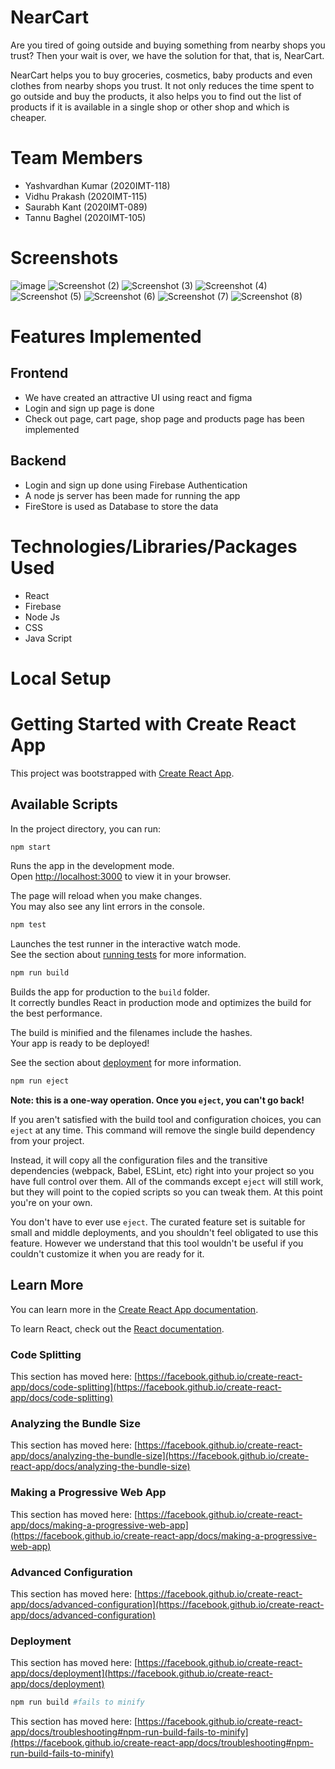 # NearCart
Are you tired of going outside and buying something from nearby shops you trust? Then your wait is over, we have the solution for that, that is, NearCart.

NearCart helps you to buy groceries, cosmetics, baby products and even clothes from nearby shops you trust. It not only reduces the time spent to go outside and buy the products, it also helps you to find out the list of products if it is available in a single shop or other shop and which is cheaper.
# Team Members
- Yashvardhan Kumar (2020IMT-118)
- Vidhu Prakash (2020IMT-115)
- Saurabh Kant (2020IMT-089)
- Tannu Baghel (2020IMT-105)
# Screenshots
![image](https://user-images.githubusercontent.com/79046841/202844756-400203a7-52b5-4c46-a0a7-6957345be86b.png)
![Screenshot (2)](https://user-images.githubusercontent.com/79046841/202843910-317d52e4-6ac8-4bed-a876-f994e878151d.png)
![Screenshot (3)](https://user-images.githubusercontent.com/79046841/202843912-e4b04adb-5373-49f5-a669-5ea14335a888.png)
![Screenshot (4)](https://user-images.githubusercontent.com/79046841/202843916-493e710c-ffde-4334-a8c7-67afb75dcc00.png)
![Screenshot (5)](https://user-images.githubusercontent.com/79046841/202843918-406ff7b3-5900-4045-917c-7620a0c71e80.png)
![Screenshot (6)](https://user-images.githubusercontent.com/79046841/202843920-5c25f577-dfb8-4db5-a36f-ab0cc99b7b41.png)
![Screenshot (7)](https://user-images.githubusercontent.com/79046841/202843921-74f546ea-a39c-47f2-8e0d-4c23f864f074.png)
![Screenshot (8)](https://user-images.githubusercontent.com/79046841/202843923-e8a5a835-a1c5-45b7-895a-0123bee1c220.png)

# Features Implemented
## Frontend
- We have created an attractive UI using react and figma
- Login and sign up page is done
- Check out page, cart page, shop page and products page has been implemented


## Backend
- Login and sign up done using Firebase Authentication
- A node js server has been made for running the app
- FireStore is used as Database to store the data

# Technologies/Libraries/Packages Used
- React
- Firebase
- Node Js
- CSS
- Java Script

# Local Setup

# Getting Started with Create React App

This project was bootstrapped with [Create React App](https://github.com/facebook/create-react-app).

## Available Scripts

In the project directory, you can run:

```bash
npm start
```

Runs the app in the development mode.\
Open [http://localhost:3000](http://localhost:3000) to view it in your browser.

The page will reload when you make changes.\
You may also see any lint errors in the console.

```bash
npm test
```

Launches the test runner in the interactive watch mode.\
See the section about [running tests](https://facebook.github.io/create-react-app/docs/running-tests) for more information.

```bash
npm run build
```

Builds the app for production to the `build` folder.\
It correctly bundles React in production mode and optimizes the build for the best performance.

The build is minified and the filenames include the hashes.\
Your app is ready to be deployed!

See the section about [deployment](https://facebook.github.io/create-react-app/docs/deployment) for more information.

```bash
npm run eject
```

**Note: this is a one-way operation. Once you `eject`, you can't go back!**

If you aren't satisfied with the build tool and configuration choices, you can `eject` at any time. This command will remove the single build dependency from your project.

Instead, it will copy all the configuration files and the transitive dependencies (webpack, Babel, ESLint, etc) right into your project so you have full control over them. All of the commands except `eject` will still work, but they will point to the copied scripts so you can tweak them. At this point you're on your own.

You don't have to ever use `eject`. The curated feature set is suitable for small and middle deployments, and you shouldn't feel obligated to use this feature. However we understand that this tool wouldn't be useful if you couldn't customize it when you are ready for it.

## Learn More

You can learn more in the [Create React App documentation](https://facebook.github.io/create-react-app/docs/getting-started).

To learn React, check out the [React documentation](https://reactjs.org/).

### Code Splitting

This section has moved here: [https://facebook.github.io/create-react-app/docs/code-splitting](https://facebook.github.io/create-react-app/docs/code-splitting)

### Analyzing the Bundle Size

This section has moved here: [https://facebook.github.io/create-react-app/docs/analyzing-the-bundle-size](https://facebook.github.io/create-react-app/docs/analyzing-the-bundle-size)

### Making a Progressive Web App

This section has moved here: [https://facebook.github.io/create-react-app/docs/making-a-progressive-web-app](https://facebook.github.io/create-react-app/docs/making-a-progressive-web-app)

### Advanced Configuration

This section has moved here: [https://facebook.github.io/create-react-app/docs/advanced-configuration](https://facebook.github.io/create-react-app/docs/advanced-configuration)

### Deployment

This section has moved here: [https://facebook.github.io/create-react-app/docs/deployment](https://facebook.github.io/create-react-app/docs/deployment)

```bash
npm run build #fails to minify
```

This section has moved here: [https://facebook.github.io/create-react-app/docs/troubleshooting#npm-run-build-fails-to-minify](https://facebook.github.io/create-react-app/docs/troubleshooting#npm-run-build-fails-to-minify)

